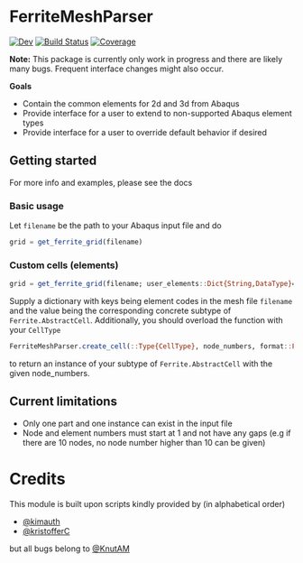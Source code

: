 # FerriteMeshParser

[![Dev](https://img.shields.io/badge/docs-dev-blue.svg)](https://KnutAM.github.io/FerriteMeshParser.jl/dev)
[![Build Status](https://github.com/KnutAM/FerriteMeshParser.jl/actions/workflows/CI.yml/badge.svg?branch=main)](https://github.com/KnutAM/FerriteMeshParser.jl/actions/workflows/CI.yml?query=branch%3Amain)
[![Coverage](https://codecov.io/gh/KnutAM/FerriteMeshParser.jl/branch/main/graph/badge.svg)](https://codecov.io/gh/KnutAM/FerriteMeshParser.jl)

**Note:** This package is currently only work in progress and there are likely many bugs. Frequent interface changes might also occur. 

**Goals**

* Contain the common elements for 2d and 3d from Abaqus
* Provide interface for a user to extend to non-supported Abaqus element types
* Provide interface for a user to override default behavior if desired

## Getting started
For more info and examples, please see the docs
### Basic usage
Let `filename` be the path to your Abaqus input file and do
```julia
grid = get_ferrite_grid(filename)
```

### Custom cells (elements)
```julia
grid = get_ferrite_grid(filename; user_elements::Dict{String,DataType}=Dict{String,DataType}())
```
Supply a dictionary with keys being element codes in the mesh file `filename` and the value being the corresponding concrete subtype of `Ferrite.AbstractCell`. Additionally, you should overload the function with your `CellType`
```julia
FerriteMeshParser.create_cell(::Type{CellType}, node_numbers, format::FerriteMeshParser.AbaqusMeshFormat) where{CellType<:Ferrite.AbstractCell}
```
to return an instance of your subtype of `Ferrite.AbstractCell` with the given node_numbers. 


## Current limitations
* Only one part and one instance can exist in the input file
* Node and element numbers must start at 1 and not have any gaps (e.g if there are 10 nodes, no node number higher than 10 can be given)


# Credits
This module is built upon scripts kindly provided by (in alphabetical order)

* [@kimauth](http://github.com/kimauth)
* [@kristofferC](http://github.com/kristofferC)

but all bugs belong to [@KnutAM](github.com/KnutAM)
